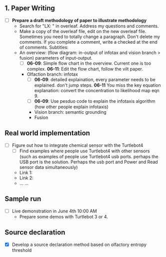 ## 1. Paper Writing
* [ ] **Prepare a draft methodology of paper to illustrate methodology**
  * Search for "LX: " in overleaf. Address my questions and comments.
  * Make a copy of the overleaf file, edit on the new overleaf file. Sometimes you need to totally change a paragraph. Don't delete my comments. If you complete a comment, write a checked at the end of comments.
  Subtitles:
  * An overview: (flow diagram: in-output of infotax and vision branch > fusion) parameters of input-output.
    * [ ] **06-09**: Simple flow chart in the overview. Current one is too complex. **06-11**: Edit the flow chart, follow the vilt paper.
    * Olfaction branch: infotax
      * [ ] **06-09**: detailed explaination, every parameter needs to be explained. don't jump steps. **06-11** You miss the key equation explanation: convert the concentration to likelihood map eqn 9.
      * [ ] **06-09**: Use pesduo code to explain the infotaxis algorithm (how other people explain infotaxis)
      * Vision branch: semantic grounding
      * Fusion
      
## Real world implementation
* [ ] Figure out how to integrate chemical sensor with the Turtlebot4  
  * [ ] Find examples where people use Turtlebot4 with other sensors (such as examples of people use Turtlebot4 usb ports. perhaps the USB port is the solution. Perhaps the usb port and Power and Read sensor data simultaneously)  
  * Link 1:  
  * Link 2:  
  * ... ...  
      
## Sample run
* [ ] Live demonstration in June 4th 10:00 AM
  * Prepare some demos with Turtlebot 3 or 4.  

## Source declaration  
* [x] Develop a source declaration method based on olfactory entropy threshold  

